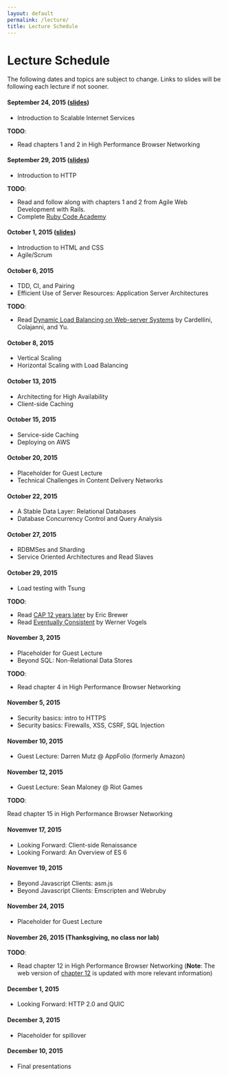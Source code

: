 ```yaml
---
layout: default
permalink: /lecture/
title: Lecture Schedule
---
```


# Lecture Schedule

The following dates and topics are subject to change. Links to slides will be
following each lecture if not sooner.

#### September 24, 2015 ([slides](/slides/01_course_introduction.html))
* Introduction to Scalable Internet Services

__TODO__:

* Read chapters 1 and 2 in High Performance Browser Networking

#### September 29, 2015 ([slides](/slides/02_http.html))
* Introduction to HTTP

__TODO__:

* Read and follow along with chapters 1 and 2 from Agile Web Development with
  Rails.
* Complete [Ruby Code Academy](https://www.codecademy.com/tracks/ruby)

#### October 1, 2015  ([slides](/slides/03_html_css_agile.html))
* Introduction to HTML and CSS
* Agile/Scrum

#### October 6, 2015
* TDD, CI, and Pairing
* Efficient Use of Server Resources: Application Server Architectures

__TODO__:

* Read
[Dynamic Load Balancing on Web-server Systems](http://www.ics.uci.edu/~cs230/reading/DLB.pdf)
by Cardellini, Colajanni, and Yu.


#### October 8, 2015
* Vertical Scaling
* Horizontal Scaling with Load Balancing

#### October 13, 2015

* Architecting for High Availability
* Client-side Caching

#### October 15, 2015
* Service-side Caching
* Deploying on AWS

#### October 20, 2015
* Placeholder for Guest Lecture
* Technical Challenges in Content Delivery Networks

#### October 22, 2015
* A Stable Data Layer: Relational Databases
* Database Concurrency Control and Query Analysis

#### October 27, 2015
* RDBMSes and Sharding
* Service Oriented Architectures and Read Slaves

#### October 29, 2015
* Load testing with Tsung

__TODO__:

* Read
  [CAP 12 years later](http://www.realtechsupport.org/UB/NP/Numeracy_CAP%2B12Years_2012.pdf)
  by Eric Brewer
* Read
  [Eventually Consistent](http://www.scalableinternetservices.com/slides/vogels.pdf)
  by Werner Vogels


#### November 3, 2015
* Placeholder for Guest Lecture
* Beyond SQL: Non-Relational Data Stores

__TODO__:

* Read chapter 4 in High Performance Browser Networking

#### November 5, 2015
* Security basics: intro to HTTPS
* Security basics: Firewalls, XSS, CSRF, SQL Injection

#### November 10, 2015
* Guest Lecture: Darren Mutz @ AppFolio (formerly Amazon)

#### November 12, 2015
* Guest Lecture: Sean Maloney @ Riot Games

__TODO__:

Read chapter 15 in High Performance Browser Networking

#### Novemver 17, 2015
* Looking Forward: Client-side Renaissance
* Looking Forward: An Overview of ES 6

#### Novemver 19, 2015
* Beyond Javascript Clients: asm.js
* Beyond Javascript Clients: Emscripten and Webruby

#### November 24, 2015
* Placeholder for Guest Lecture

#### November 26, 2015 (Thanksgiving, no class nor lab)

__TODO__:

* Read chapter 12 in High Performance Browser Networking (__Note__: The web
  version of
  [chapter 12](http://chimera.labs.oreilly.com/books/1230000000545/ch12.html)
  is updated with more relevant information)

#### December 1, 2015
* Looking Forward: HTTP 2.0 and QUIC

#### December 3, 2015
* Placeholder for spillover

#### December 10, 2015
* Final presentations

